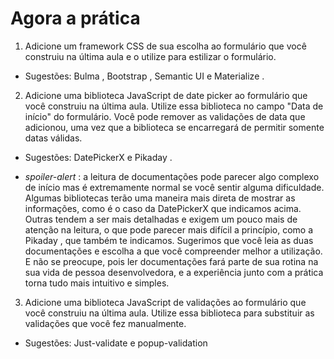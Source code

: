 # Agora a prática

1. Adicione um framework CSS de sua escolha ao formulário que você construiu na última aula e o utilize para estilizar o formulário.

- Sugestões: Bulma , Bootstrap , Semantic UI e Materialize .

2. Adicione uma biblioteca JavaScript de date picker ao formulário que você construiu na última aula. Utilize essa biblioteca no campo "Data de início" do formulário. Você pode remover as validações de data que adicionou, uma vez que a biblioteca se encarregará de permitir somente datas válidas.

- Sugestões: DatePickerX e Pikaday .

- *spoiler-alert* : a leitura de documentações pode parecer algo complexo de início mas é extremamente normal se você sentir alguma dificuldade. Algumas bibliotecas terão uma maneira mais direta de mostrar as informações, como é o caso da DatePickerX que indicamos acima. Outras tendem a ser mais detalhadas e exigem um pouco mais de atenção na leitura, o que pode parecer mais difícil a princípio, como a Pikaday , que também te indicamos. Sugerimos que você leia as duas documentações e escolha a que você compreender melhor a utilização. E não se preocupe, pois ler documentações fará parte de sua rotina na sua vida de pessoa desenvolvedora, e a experiência junto com a prática torna tudo mais intuitivo e simples.

3. Adicione uma biblioteca JavaScript de validações ao formulário que você construiu na última aula. Utilize essa biblioteca para substituir as validações que você fez manualmente.

- Sugestões: Just-validate e popup-validation
